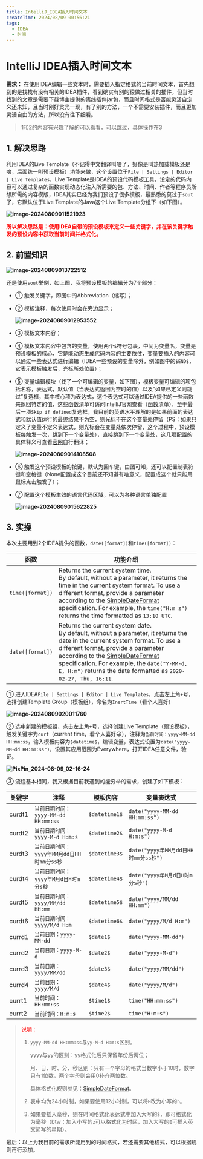 ```yaml
---
title: IntelliJ_IDEA插入时间文本
createTime: 2024/08/09 00:56:21
tags:
  - IDEA
  - 时间
---
```

# IntelliJ IDEA插入时间文本

**需求：** 在使用IDEA编辑一些文本时，需要插入指定格式的当前时间文本，首先想到的是找找有没有相关的IDEA插件，看到确实有别的猿做过相关的插件，但当时找到的文章是需要下载博主提供的离线插件jar包，而且时间格式是否能灵活自定义还未知，且当时刚好灵光一现，有了别的方法，一个不需要安装插件，而且更加灵活自由的方法，所以没有往下细看。

> 1和2的内容有兴趣了解的可以看看，可以跳过，具体操作在3

## 1. 解决思路

利用IDEA的Live Template（不记得中文翻译叫啥了，好像是叫热加载模板还是啥，后面统一叫预设模板）功能来做，这个设置位于`File | Settings | Editor | Live Templates`，Live Template是IDEA的预设代码模板工具，设定的代码内容可以通过复杂的函数实现动态化注入所需要的包、方法、时间、作者等程序员所想所需的内容模版，IDEA其实已经为我们预设了很多模板，最熟悉的莫过于`sout`了，它默认位于Live Template的Java这个Live Template分组下（如下图）。

**![image-20240809011521923](https://gitee.com/triabin/img_bed/raw/master/2024/08/09/53c843caefef525fad229d5c60c0acaf-image-20240809011521923.png)**

<font color="red">**所以解决思路是：使用IDEA自带的预设模板来定义一些关键字，并在该关键字触发的预设内容中获取当前时间并格式化。**</font>

## 2. 前置知识

**![image-20240809013722512](https://gitee.com/triabin/img_bed/raw/master/2024/08/09/9f8ef784947306a454764b4213f7175b-image-20240809013722512.png)**

还是使用`sout`举例，如上图，我将预设模板的编辑分为7个部分：

* ① 触发关键字，即图中的Abbreviation（缩写）；

* ② 模板注释，每次使用时会在旁边显示；

  **![image-20240809012953552](https://gitee.com/triabin/img_bed/raw/master/2024/08/09/91d4e351d9dae9ada8ed719d24909ee7-image-20240809012953552.png)**

* ③ 模板文本内容；

* ④ 模板文本内容中包含的变量，使用两个`$`符号包裹，中间为变量名，变量是预设模板的核心，它是能动态生成代码内容的主要依仗，变量要插入的内容可以通过一些表达式进行编辑（IDEA一些预设的变量除外，例如图中的`$END$`，它表示模板触发后，光标所处位置）；

* ⑤ 变量编辑模块（找了一个可编辑的变量，如下图），模板变量可编辑的项包括名称，表达式，默认值（当表达式返回为空时的值）以及“如果已定义则跳过”复选框，其中核心项为表达式，这个表达式可以通过IDEA提供的一些函数来返回特定的值，这些函数清单可访问IntelliJ官网查看（[函数清单](https://www.jetbrains.com/help/idea/2024.2/edit-template-variables-dialog.html#predefined_functions)），至于最后一项`Skip if defined`复选框，我目前的英语水平理解的是如果前面的表达式和默认值运行的最终结果不为空，则光标不在这个变量处停留（PS：如果只定义了变量不定义表达式，则光标会在变量处依次停留，这个过程中，预设模板每触发一次，跳到下一个变量处），直接跳到下一个变量处，这几项配置的具体释义可查看[官网](https://www.jetbrains.com/help/idea/2024.2/edit-template-variables-dialog.html#controls)自行翻译；

  **![image-20240809014108508](https://gitee.com/triabin/img_bed/raw/master/2024/08/09/6ee0fbeba0db745f5e0092b0d2bbe49f-image-20240809014108508.png)**

* ⑥ 触发这个预设模板的按键，默认为回车键，由图可知，还可以配置制表符键和空格键（None配置成这个目前还不知道有啥意义，配置成这个就只能用鼠标点击触发了）；

* ⑦ 配置这个模板生效的语言代码区域，可以为各种语言单独配置

  **![image-20240809015622825](https://gitee.com/triabin/img_bed/raw/master/2024/08/09/404dcdd6ebb45e6c7e7de82386cb06b2-image-20240809015622825.png)**

## 3. 实操

本次主要用到2个IDEA提供的函数，`date([format])`和`time([format])`：

| 函数             | 功能介绍                                                     |
| ---------------- | ------------------------------------------------------------ |
| `time([format])` | Returns the current system time.<br/>By default, without a parameter, it returns the time in the current system format. To use a different format, provide a parameter according to the [SimpleDateFormat](https://docs.oracle.com/javase/7/docs/api/java/text/SimpleDateFormat.html) specification. For example, the `time("H:m z")` returns the time formatted as `13:10 UTC`. |
| `date([format])` | Returns the current system date.<br/>By default, without a parameter, it returns the date in the current system format. To use a different format, provide a parameter according to the [SimpleDateFormat](https://docs.oracle.com/javase/7/docs/api/java/text/SimpleDateFormat.html) specification. For example, the `date("Y-MM-d, E, H:m")` returns the date formatted as `2020-02-27, Thu, 16:11`. |

① 进入IDEA`File | Settings | Editor | Live Templates`，点击左上角`+`号，选择创建Template Group（模板组），命名为`InertTime`（看个人喜好）

**![image-20240809020011760](https://gitee.com/triabin/img_bed/raw/master/2024/08/09/6a21dee3d4f182910aa53f93a0f2b0f1-image-20240809020011760.png)**

② 选中新建的模板组，点击左上角`+`号，选择创建Live Template（预设模板），触发关键字为`curt`（current time，看个人喜好😀），注释为`当前时间：yyyy-MM-dd HH:mm:ss`，输入模板内容为`$datetime$`，编辑变量，表达式设置为`date("yyyy-MM-dd HH:mm:ss")`，设置其应用范围为Everywhere，打开IDEA任意文件，验证。

**![PixPin_2024-08-09_02-16-24](https://gitee.com/triabin/img_bed/raw/master/2024/08/09/889390a62db1c5d613dbb85eab4d63af-PixPin_2024-08-09_02-16-24.gif)**

③ 流程基本相同，我又根据目前我遇到的能穷举的需求，创建了如下模板：

| 关键字 | 注释                                       | 模板内容      | 变量表达式                           |
| ------ | ------------------------------------------ | ------------- | ------------------------------------ |
| curdt1 | `当前日期时间：yyyy-MM-dd HH:mm:ss`        | `$datetime1$` | `date("yyyy-MM-dd HH:mm:ss")`        |
| curdt2 | `当前日期时间：yyyy-M-d H:m:s`             | `$datetime2$` | `date("yyyy-M-d H:m:s")`             |
| curdt3 | `当前日期时间：yyyy年MM月dd日HH时mm分ss秒` | `$datetime3$` | `date("yyyy年MM月dd日HH时mm分ss秒")` |
| curdt4 | `当前日期时间：yyyy年M月d日H时m分s秒`      | `$datetime4$` | `date("yyyy年M月d日H时m分s秒")`      |
| curdt5 | `当前日期时间：yyyy/MM/dd HH:mm`           | `$datetime5$` | `date("yyyy/MM/dd HH:mm")`           |
| curdt6 | `当前日期时间：yyyy/M/d H:m`               | `$datetime6$` | `date("yyyy/M/d H:m")`               |
| currd1 | `当前日期：yyyy-MM-dd`                     | `$date1$`     | `date("yyyy-MM-dd")`                 |
| currd2 | `当前日期：yyyy-M-d`                       | `$date2$`     | `date("yyyy-M-d")`                   |
| currd3 | `当前日期：yyyy/MM/dd`                     | `$date3$`     | `date("yyyy/MM/dd")`                 |
| currd4 | `当前日期：yyyy/M/d`                       | `$date4$`     | `date("yyyy/M/d")`                   |
| currt1 | `当前时间：HH:mm:ss`                       | `$time1$`     | `time("HH:mm:ss")`                   |
| currt2 | `当前时间：H:m:s`                          | `$time2$`     | `time("H:m:s")`                      |

> <font color="red">说明：</font>
>
> 1. `yyyy-MM-dd HH:mm:ss`与`yy-M-d H:m:s`区别。
>
>    yyyy与yy的区别：yy格式化后只保留年份后两位；
>
>    月、日、时、分、秒区别：只有一个字母的格式当数字小于10时，数字只有1位数，两个字母则会用0补齐两位数。
>
>    具体格式化规则参见：[SimpleDateFormat](https://docs.oracle.com/javase/7/docs/api/java/text/SimpleDateFormat.html)。
>
> 2. 表中均为24小时制，如果要使用12小时制，可以将`H`改为小写的`h`。
>
> 3. 如果要插入毫秒，则在时间格式化表达式中加入大写的`S`，即可格式化为毫秒（btw：加入小写的`z`可以格式化为时区，加入大写的`E`可插入英文简写的星期）。

最后：以上为我目前的需求所能用到的时间格式，若还需要其他格式，可以根据规则再行添加。

